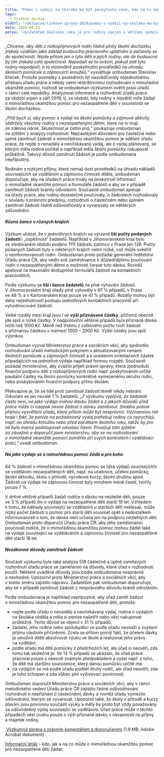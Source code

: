 ```yaml
---
title: "Pomoc s výdaji na školáka má být poskytnuta všem, kdo na ni mají ze zákona nárok"
tags:
  - Tisková zpráva
oldUrl: "/aktualne/tiskove-zpravy-2020/pomoc-s-vydaji-na-skolaka-ma-byt-poskytnuta-vsem-kdo-na-ni-maji-ze-zakona-narok"
date: 2020-08-21
perex: "<p>Začátek školního roku je pro rodiny spojen s většími výdaji. Pořídit školákovi potřebné vybavení a školní pomůcky vyjde na několik tisíc korun, k nimž je třeba připočítat ještě náklady na školní obědy a zájmové kroužky. Zvlášť pro rodiny s nízkými příjmy či nemajetné je nemožné vlastními silami zajistit dítěti vše potřebné. Stát sice pro tyto situace počítá s dávkou mimořádné okamžité pomoci na úhradu odůvodněných nákladů souvisejících se vzděláním a zájmovou činností nezaopatřeného dítěte, ale výzkum ombudsmana ukázal, že se informovanost rodin a jejich šance tuto dávku na školáka získat v jednotlivých krajích výrazně liší.</p>"
---
```


<!-- imported from the old website -->

<p><i>„Chceme, aby děti z nízkopříjmových rodin řádně plnily školní docházku, získaly vzdělání jako základ budoucího pracovního uplatnění a začlenily se do společnosti. Nejde přitom jen o tyto děti a jejich rodiny, ale do budoucna by tím získala celá společnost. Nepodaří se to ovšem, pokud stát tyto rodiny nepodpoří, a to minimálně poskytnutím prostředků na úhradu školních pomůcek a zájmových kroužků,“</i> vysvětluje ombudsman Stanislav Křeček. Protože poznatky z posledních let nasvědčovaly nejednotnému přístupu úřadu práce a někdy velmi restriktivnímu rozhodování o mimořádné okamžité pomoci, rozhodl se ombudsman výzkumem ověřit praxi úřadů v rámci celé republiky. Analyzoval informace a rozhodnutí úřadů práce za období srpen a září 2019, tj. za období, kdy rodiny v největší míře žádají o mimořádnou okamžitou pomoc pro nezaopatřené děti v souvislosti se školní docházkou.</p> <p><i>„Přál bych si, aby pomoc s výdaji na školní pomůcky a zájmové aktivity obdržely všechny rodiny s nezaopatřenými dětmi, které na ni mají ze zákona nárok. Skutečnost je zatím jiná,“</i> poukazuje ombudsman na zjištění z analýzy rozhodnutí. Nejčastějším důvodem pro částečné nebo úplné zamítnutí žádosti o mimořádnou okamžitou pomoc je sdělení úřadu práce, že nejde o nenadálý a neočekávaný výdaj, ale o výdaj plánovaný, se kterým měla rodina počítat a například měla školní pomůcky nakupovat průběžně. Takový důvod zamítnutí žádosti je podle ombudsmana nepřípustný. </p> <p>Rodinám s nízkými příjmy, které nemají dost prostředků na úhradu nákladů souvisejících se vzděláním a zájmovou činností dítěte, ombudsman doporučuje, aby na úřadech práce trvaly na poskytnutí informací o mimořádné okamžité pomoci a formuláře žádosti a aby se v případě zamítnutí žádosti bránily odvoláním. Současně ombudsman apeluje na úřady práce, aby rodiny dostatečně poučovaly, o žádostech rozhodovaly v souladu s právními předpisy, rozhodnutí o částečném nebo úplném zamítnutí žádosti řádně odůvodňovaly a vyvarovaly se některých zdůvodnění.</p> <h5>Různé šance v různých krajích</h5> <p>Výzkum ukázal, že v jednotlivých krajích se výrazně<b> liší počty podaných žádostí </b>i „úspěšnost“ žadatelů. Například v Jihomoravském kraji bylo ve sledovaném období podáno 1111 žádostí, zatímco v Praze jen 128. Počty podaných žádostí byly v některých krajích velmi nízké, což může svědčit o neinformovanosti rodin. Ombudsman proto požádal generální ředitelství Úřadu práce ČR, aby vedlo své zaměstnance k důslednějšímu poučování rodin s nezaopatřenými dětmi o možnosti čerpat tuto dávku. Rovněž apeloval na maximální dostupnost formulářů žádostí na kontaktních pracovištích. </p> <p>Podle výzkumu se<b> liší i šance žadatelů</b> na plné vyhovění žádosti. V Jihomoravském kraji úřady plně vyhověly v 97 % případů, v Praze ve 46 % a v Karlovarském kraji pouze ve 41 % případů. Rozdíly mohou být dány nejednotností postupu jednotlivých kontaktních pracovišť při vyhodnocování žádostí. </p> <p>Velké rozdíly mezi kraji jsou i ve <b>výši přiznávané částky</b>, přičemž obecně jde spíš o nízké částky. V nadpoloviční většině případů byla přiznaná dávka nižší než 1000 Kč. Méně než třetinu z celkového počtu tvoří žádosti s přiznanou částkou v rozmezí 1000 – 2000 Kč. Vyšší částky jsou spíš výjimkou. </p> <p>Ombudsman vyzval Ministerstvo práce a sociálních věcí, aby sjednotilo rozhodování úřadů metodickým pokynem s aktualizovanými cenami školních pomůcek a zájmových činností a s uvedením orientačních částek připadajících na jednotlivé výdaje například formou rozpětí. Současně požádal ministerstvo, aby zvážilo přijetí právní úpravy, která zjednoduší finanční podporu dětí z nízkopříjmových rodin např. poskytováním určité paušální částky na školní pomůcky konkrétně vymezenému okruhu rodin, nebo poskytováním finanční podpory přímo školám.</p> <p>Překvapivé je, že se lidé proti zamítnutí žádosti téměř nikdy nebrání. Odvolalo se jen necelé 1 % žadatelů. <i>„Z výzkumu vyplývá, že žadatelé často neví, na jaké výdaje mohou dávku žádat a z jakých důvodů úřad práce může či naopak nesmí žádost o dávku zamítnout. Snadno potom přijmou vysvětlení úřadu, které přitom může být nesprávné. Významnou roli hraje i fakt, že peníze na požadovaný výdaj potřebují rodiny co nejrychleji, např. na úhradu kroužku nebo před začátkem školního roku, takže by pro ně bylo marné podstupovat odvolací řízení. Považuji tato zjištění za závažná a doporučil jsem ministerstvu, aby se na rozhodování o mimořádné okamžité pomoci zaměřilo při svých kontrolách i vzdělávací práci,“</i> uvádí ombudsman.</p> <h5>Na jaké výdaje se o mimořádnou pomoc žádá a pro koho </h5> <p>84 % žádostí o mimořádnou okamžitou pomoc se týká výdajů souvisejících se vzděláním nezaopatřených dětí, např. na učebnice, učební pomůcky, školní aktovku, školu v přírodě, výcvikové kurzy, školní družinu apod. Žádosti na výdaje na zájmovou činnost byly mnohem méně časté, tvořily pouze 7 %. </p> <p>V drtivé většině případů žádali rodiče o dávku na nezletilé děti, pouze ve 3 % případů šlo o výdaje na nezaopatřené děti starší 18 let. Vzhledem k tomu, že náklady související se vzděláním u starších dětí neklesají, může nízký počet žádostí o pomoc pro starší děti souviset opět s nedostatkem informovanosti o tom, že dávka není určena jen na podporu nezletilých dětí. Ombudsman proto doporučil Úřadu práce ČR, aby jeho zaměstnanci poučovali rodiče, že o mimořádnou okamžitou pomoc mohou žádat také na výdaje související se vzděláváním a zájmovou činností pro nezaopatřené děti starší 18 let.</p> <h5>Nezákonné důvody zamítnutí žádosti</h5> <p>Součástí výzkumu byla také analýza 518 částečně a úplně zamítavých rozhodnutí úřadu práce se zaměřením na důvody, které úřad v rozhodnutí použil. Některé uváděné důvody jsou podle ombudsmana nesprávné a nevhodné. Upozornil proto Ministerstvo práce a sociálních věcí, aby v tomto směru zajistilo nápravu. Žadatelům pak ombudsman doporučuje, aby se v případě zamítnutí žádosti z nesprávného důvodu bránili odvoláním.</p> <p>Podle ombudsmana je například nepřípustné, aby úřad zamítl žádost o mimořádnou okamžitou pomoc pro nezaopatřené děti, protože:</p><ul><li>nejde podle úřadu o nenadálý a neočekávaný výdaj, rodina o výdajích na školáka věděla a měla si peníze našetřit nebo věci nakupovat průběžně. Tento důvod se objevil v 31 % případů;</li><li>žadatel, jeho rodina nebo spolubydlící se podle úřadu nesnaží o zvýšení příjmu vlastním přičiněním. Zcela se přitom pomíjí fakt, že účelem dávky je umožnit dítěti absolvovat výuku ve škole a realizovat jeho právo na vzdělání;</li><li>podle úřadu má dítě pomůcky z předchozích let, ale úřad si neověří, zda tomu tak skutečně je. Ve 13 % případů se ukázalo, že úřad práce pracoval pouze s obecně známým předpokladem a vyšel např. z toho, že dítě má staršího sourozence, který danou pomůcku určitě má.</li><li>na výdajích se má podle úřadu podílet druhý rodič, ale úřad neověří, zda je toho schopen a zda vůbec plní vyživovací povinnosti.</li></ul> <p>Ombudsman doporučil Ministerstvu práce a sociálních věcí, aby v rámci metodického vedení Úřadu práce ČR zajistilo řádné odůvodňování rozhodnutí o nepřiznání (i částečném) dávky a rovněž úřadu vymezilo odůvodnění, kterým se vyvarovat. Upozornil také, že školy v přírodě a kurzy plavání jsou povinnou součástí výuky a měly by proto být vždy považovány za odůvodněný výdaj související se vzděláním. Úřad práce může v těchto případech vést úvahu pouze o výši přiznané dávky v návaznosti na příjmy a majetek rodiny.</p> <p></p> <p><a title="Otevření do nového okna" href="/uploads-import/VOP/Tiskove_zpravy_prilohy/SZD_25-2020-doporuceni_MOP.pdf" target="_blank"> Výzkumná zpráva s právním komentářem a doporučeními</a> (1.6 MB, Adobe Acrobat dokument)</p> <p><a href="/uploads-import/Letaky/MOP-pro-deti.pdf" target="_blank">Informační leták</a> – kdo, jak a na co může o mimořádnou okamžitou pomoc pro nezaopatřené děti žádat: </p>
